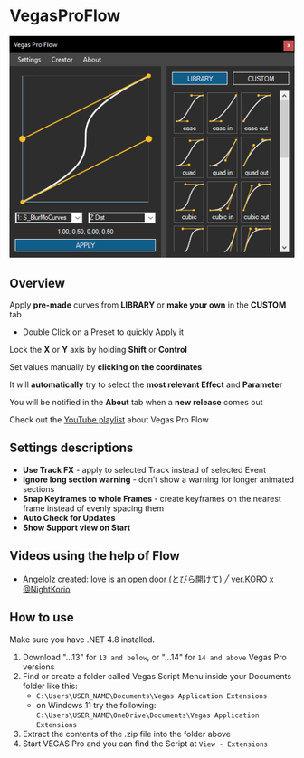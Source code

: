 # VegasProFlow

![Preview Picture](preview.png)

## Overview

Apply **pre-made** curves from **LIBRARY** or **make your own** in the **CUSTOM** tab

- Double Click on a Preset to quickly Apply it

Lock the **X** or **Y** axis by holding **Shift** or **Control**

Set values manually by **clicking on the coordinates**

It will **automatically** try to select the **most relevant Effect** and **Parameter**

You will be notified in the **About** tab when a **new release** comes out

Check out the [YouTube playlist](https://www.youtube.com/playlist?list=PL9FpRwzrQ-HQ-SYhEQlY1euIJl_zx7ZVl) about Vegas Pro Flow

## Settings descriptions
- **Use Track FX** - apply to selected Track instead of selected Event
- **Ignore long section warning** - don’t show a warning for longer animated sections
- **Snap Keyframes to whole Frames** - create keyframes on the nearest frame instead of evenly spacing them
- **Auto Check for Updates**
- **Show Support view on Start**

## Videos using the help of Flow
- [Angelolz](https://www.youtube.com/@angelolz1) created: [love is an open door (とびら開けて) ╱ ver.KORO x @NightKorio](https://www.youtube.com/watch?v=Ro-KaV3iCs0)

## How to use

Make sure you have .NET 4.8 installed.

1. Download "...13" for `13 and below`, or "...14" for `14 and above` Vegas Pro versions
2. Find or create a folder called Vegas Script Menu inside your Documents folder like this:
   - `C:\Users\USER_NAME\Documents\Vegas Application Extensions`
   - on Windows 11 try the following: `C:\Users\USER_NAME\OneDrive\Documents\Vegas Application Extensions` 
3. Extract the contents of the .zip file into the folder above
4. Start VEGAS Pro and you can find the Script at `View - Extensions`
